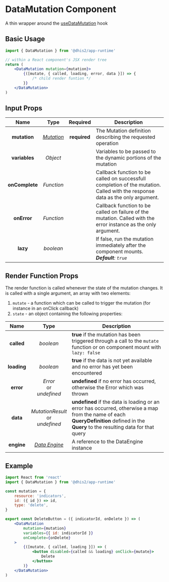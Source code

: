 # DataMutation Component

A thin wrapper around the [useDataMutation](hooks/useDataMutation.md) hook

## Basic Usage

```jsx
import { DataMutation } from '@dhis2/app-runtime'

// within a React component's JSX render tree
return (
    <DataMutation mutation={mutation}>
        {([mutate, { called, loading, error, data }]) => {
            /* child render funtion */
        }}
    </DataMutation>
)
```

## Input Props

|      Name      |              Type               |   Required   | Description                                                                                                                   |
| :------------: | :-----------------------------: | :----------: | ----------------------------------------------------------------------------------------------------------------------------- |
|  **mutation**  | [_Mutation_](types/Mutation.md) | **required** | The Mutation definition describing the requested operation                                                                    |
| **variables**  |            _Object_             |              | Variables to be passed to the dynamic portions of the mutation                                                                |
| **onComplete** |           _Function_            |              | Callback function to be called on successfull completion of the mutation. Called with the response data as the only argument. |
|  **onError**   |           _Function_            |              | Callback function to be called on failure of the mutation. Called with the error instance as the only argument.               |
|    **lazy**    |            _boolean_            |              | If false, run the mutation immediately after the component mounts.<br/>_**Default**: `true`_                                  |

## Render Function Props

The render function is called whenever the state of the mutation changes. It is called with a single argument, an array with two elements:

1. `mutate` - a function which can be called to trigger the mutation (for instance in an onClick callback)
2. `state` - an object containing the following properties:

|    Name     |                  Type                   | Description                                                                                                                                                                            |
| :---------: | :-------------------------------------: | -------------------------------------------------------------------------------------------------------------------------------------------------------------------------------------- |
| **called**  |                _boolean_                | **true** if the mutation has been triggered through a call to the `mutate` function or on component mount with `lazy: false`                                                           |
| **loading** |                _boolean_                | **true** if the data is not yet available and no error has yet been encountered                                                                                                        |
|  **error**  |     _Error_<br/>or<br/>_undefined_      | **undefined** if no error has occurred, otherwise the Error which was thrown                                                                                                           |
|  **data**   | _MutationResult_<br/>or<br/>_undefined_ | **undefined** if the data is loading or an error has occurred, otherwise a map from the name of each **QueryDefinition** defined in the **Query** to the resulting data for that query |
| **engine**  |  [_Data Engine_](advanced/DataEngine)   | A reference to the DataEngine instance                                                                                                                                                 |

## Example

```jsx
import React from 'react'
import { DataMutation } from '@dhis2/app-runtime'

const mutation = {
    resource: 'indicators',
    id: ({ id }) => id,
    type: 'delete',
}

export const DeleteButton = ({ indicatorId, onDelete }) => (
    <DataMutation
        mutation={mutation}
        variables={{ id: indicatorId }}
        onComplete={onDelete}
    >
        {([mutate, { called, loading }]) => (
            <button disabled={called && loading} onClick={mutate}>
                Delete
            </button>
        )}
    </DataMutation>
)
```
